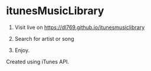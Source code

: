 # itunesMusicLibrary

1. Visit live on https://dl769.github.io/itunesmusiclibrary

2. Search for artist or song

3. Enjoy.


Created using iTunes API.
